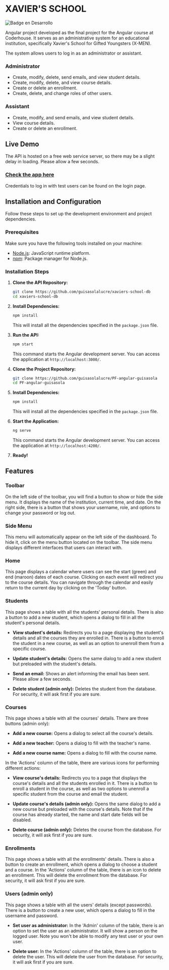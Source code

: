 # XAVIER'S SCHOOL

![Badge en Desarrollo](https://img.shields.io/badge/STATUS-EN%20DESAROLLO-green)

Angular project developed as the final project for the Angular course at Coderhouse. It serves as an administrative system for an educational institution, specifically Xavier's School for Gifted Youngsters (X-MEN).

The system allows users to log in as an administrator or assistant.

### Administrator

- Create, modify, delete, send emails, and view student details.
- Create, modify, delete, and view course details.
- Create or delete an enrollment.
- Create, delete, and change roles of other users.

### Assistant

- Create, modify, and send emails, and view student details.
- View course details.
- Create or delete an enrollment.

## Live Demo

The API is hosted on a free web service server, so there may be a slight delay in loading. Please allow a few seconds.

### [Check the app here](https://guisasolalucre.github.io/PF-angular-guisasola/)

Credentials to log in with test users can be found on the login page.

## Installation and Configuration

Follow these steps to set up the development environment and project dependencies.

### Prerequisites

Make sure you have the following tools installed on your machine:

- [Node.js](https://nodejs.org/): JavaScript runtime platform.
- [npm](https://www.npmjs.com/): Package manager for Node.js.

### Installation Steps

1. **Clone the API Repository:**

    ```bash
    git clone https://github.com/guisasolalucre/xaviers-school-db
    cd xaviers-school-db
    ```

2. **Install Dependencies:**

    ```bash
    npm install
    ```

    This will install all the dependencies specified in the `package.json` file.

3. **Run the API:**

    ```bash
    npm start
    ```

    This command starts the Angular development server. You can access the application at `http://localhost:3000/`.

4. **Clone the Project Repository:**

    ```bash
    git clone https://github.com/guisasolalucre/PF-angular-guisasola
    cd PF-angular-guisasola
    ```

5. **Install Dependencies:**

    ```bash
    npm install
    ```

    This will install all the dependencies specified in the `package.json` file.

6. **Start the Application:**

    ```bash
    ng serve
    ```

    This command starts the Angular development server. You can access the application at `http://localhost:4200/`.

7. **Ready!**

## Features

### Toolbar

On the left side of the toolbar, you will find a button to show or hide the side menu. It displays the name of the institution, current time, and date. On the right side, there is a button that shows your username, role, and options to change your password or log out.

### Side Menu

This menu will automatically appear on the left side of the dashboard. To hide it, click on the menu button located on the toolbar. The side menu displays different interfaces that users can interact with.

### Home

This page displays a calendar where users can see the start (green) and end (maroon) dates of each course. Clicking on each event will redirect you to the course details. You can navigate through the calendar and easily return to the current day by clicking on the 'Today' button.

### Students

This page shows a table with all the students' personal details. There is also a button to add a new student, which opens a dialog to fill in all the student's personal details.

- **View student's details:** Redirects you to a page displaying the student's details and all the courses they are enrolled in. There is a button to enroll the student in a new course, as well as an option to unenroll them from a specific course.
  
- **Update student's details:** Opens the same dialog to add a new student but preloaded with the student's details.
  
- **Send an email:** Shows an alert informing the email has been sent. Please allow a few seconds.
  
- **Delete student (admin only):** Deletes the student from the database. For security, it will ask first if you are sure.

### Courses

This page shows a table with all the courses' details. There are three buttons (admin only):

- **Add a new course:** Opens a dialog to select all the course's details.
  
- **Add a new teacher:** Opens a dialog to fill with the teacher's name.
  
- **Add a new course name:** Opens a dialog to fill with the course name.

In the 'Actions' column of the table, there are various icons for performing different actions:

- **View course's details:** Redirects you to a page that displays the course's details and all the students enrolled in it. There is a button to enroll a student in the course, as well as two options to unenroll a specific student from the course and email the student.
  
- **Update course's details (admin only):** Opens the same dialog to add a new course but preloaded with the course's details. Note that if the course has already started, the name and start date fields will be disabled.
  
- **Delete course (admin only):** Deletes the course from the database. For security, it will ask first if you are sure.

### Enrollments

This page shows a table with all the enrollments' details. There is also a button to create an enrollment, which opens a dialog to choose a student and a course. In the 'Actions' column of the table, there is an icon to delete an enrollment. This will delete the enrollment from the database. For security, it will ask first if you are sure.

### Users (admin only)

This page shows a table with all the users' details (except passwords). There is a button to create a new user, which opens a dialog to fill in the username and password.

- **Set user as administrator:** In the 'Admin' column of the table, there is an option to set the user as an administrator. It will show a person on the logged user. Note you won't be able to modify any test user or your own user.
  
- **Delete user:** In the 'Actions' column of the table, there is an option to delete the user. This will delete the user from the database. For security, it will ask first if you are sure.
